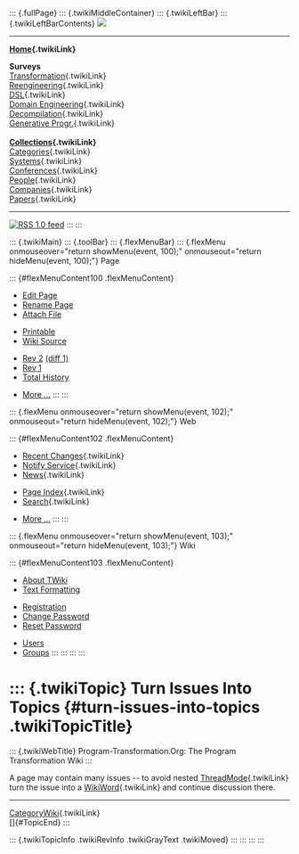 ::: {.fullPage}
::: {.twikiMiddleContainer}
::: {.twikiLeftBar}
::: {.twikiLeftBarContents}
![](../pub/transformation.gif)

------------------------------------------------------------------------

**[Home](WebHome){.twikiLink}**

**Surveys**\
[Transformation](ProgramTransformation){.twikiLink}\
[Reengineering](ReengineeringWiki){.twikiLink}\
[DSL](DomainSpecificLanguages){.twikiLink}\
[Domain Engineering](DomainEngineering){.twikiLink}\
[Decompilation](DeCompilation){.twikiLink}\
[Generative Progr.](GenerativeProgrammingWiki){.twikiLink}\
\
**[Collections](CategoryCollection){.twikiLink}**\
[Categories](CategoryCategory){.twikiLink}\
[Systems](TransformationSystems){.twikiLink}\
[Conferences](TransformationConferences){.twikiLink}\
[People](TransformationPeople){.twikiLink}\
[Companies](TransformationCompanies){.twikiLink}\
[Papers](CategoryPaper){.twikiLink}

------------------------------------------------------------------------

[![](../pub/rss.gif "RSS 1.0 feed")](WebRss@skin=rss)
:::
:::

::: {.twikiMain}
::: {.toolBar}
::: {.flexMenuBar}
::: {.flexMenu onmouseover="return showMenu(event, 100);" onmouseout="return hideMenu(event, 100);"}
Page

::: {#flexMenuContent100 .flexMenuContent}
-   [Edit
    Page](http://www.program-transformation.org/edit/Transform/TurnIssuesIntoTopics?t=1536826585)
-   [Rename
    Page](http://www.program-transformation.org/rename/Transform/TurnIssuesIntoTopics)
-   [Attach
    File](http://www.program-transformation.org/attach/Transform/TurnIssuesIntoTopics)

<!-- -->

-   [Printable](http://www.program-transformation.org/view/Transform/TurnIssuesIntoTopics?skin=print.pattern)
-   [Wiki
    Source](http://www.program-transformation.org/view/Transform/TurnIssuesIntoTopics?skin=text&raw=on&contenttype=text/plain)

<!-- -->

-   [Rev
    2](http://www.program-transformation.org/view/Transform/TurnIssuesIntoTopics?rev=1.2)
    [(diff 1)](http://www.program-transformation.org/rdiff/Transform/TurnIssuesIntoTopics?rev1=1.2&rev2=1.1)
-   [Rev
    1](http://www.program-transformation.org/view/Transform/TurnIssuesIntoTopics?rev=1.1)
-   [Total
    History](http://www.program-transformation.org/rdiff/Transform/TurnIssuesIntoTopics)

<!-- -->

-   [More
    \...](http://www.program-transformation.org/oops/Transform/TurnIssuesIntoTopics?template=oopsmore&param1=1.2&param2=1.2)
:::
:::

::: {.flexMenu onmouseover="return showMenu(event, 102);" onmouseout="return hideMenu(event, 102);"}
Web

::: {#flexMenuContent102 .flexMenuContent}
-   [Recent Changes](WebChanges){.twikiLink}
-   [Notify Service](WebNotify){.twikiLink}
-   [News](WebNews){.twikiLink}

<!-- -->

-   [Page Index](WebIndex){.twikiLink}
-   [Search](WebSearch){.twikiLink}

<!-- -->

-   [More
    \...](http://www.program-transformation.org/oops/Transform/TurnIssuesIntoTopics?template=oopsmore&param1=1.2&param2=1.2)
:::
:::

::: {.flexMenu onmouseover="return showMenu(event, 103);" onmouseout="return hideMenu(event, 103);"}
Wiki

::: {#flexMenuContent103 .flexMenuContent}
-   [About
    TWiki](http://www.program-transformation.org/view/TWiki/WebHome)
-   [Text
    Formatting](http://www.program-transformation.org/view/TWiki/TextFormattingRules)

<!-- -->

-   [Registration](http://www.program-transformation.org/view/TWiki/TWikiRegistration)
-   [Change
    Password](http://www.program-transformation.org/view/TWiki/ChangePassword)
-   [Reset
    Password](http://www.program-transformation.org/view/TWiki/ResetPassword)

<!-- -->

-   [Users](http://www.program-transformation.org/view/Main/TWikiUsers)
-   [Groups](http://www.program-transformation.org/view/Main/TWikiGroups)
:::
:::
:::
:::

::: {.twikiTopic}
Turn Issues Into Topics {#turn-issues-into-topics .twikiTopicTitle}
=======================

::: {.twikiWebTitle}
Program-Transformation.Org: The Program Transformation Wiki
:::

A page may contain many issues \-- to avoid nested
[ThreadMode](ThreadMode){.twikiLink} turn the issue into a
[WikiWord](../TWiki/WikiWord){.twikiLink} and continue discussion there.

------------------------------------------------------------------------

[CategoryWiki](CategoryWiki){.twikiLink}\
[]{#TopicEnd}
:::

::: {.twikiTopicInfo .twikiRevInfo .twikiGrayText .twikiMoved}
:::
:::
:::
:::
